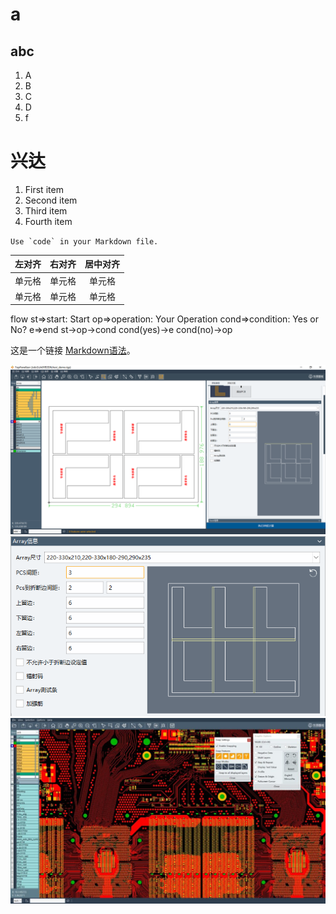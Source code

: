 # a
## abc

1. A
2. B
3. C
4. D
5. f

# 兴达


1. First item
2. Second item
3. Third item
4. Fourth item

``Use `code` in your Markdown file.``

| 左对齐 | 右对齐 | 居中对齐 |
| :-----| ----: | :----: |
| 单元格 | 单元格 | 单元格 |
| 单元格 | 单元格 | 单元格 |

flow
st=>start: Start
op=>operation: Your Operation
cond=>condition: Yes or No?
e=>end
st->op->cond
cond(yes)->e
cond(no)->op


这是一个链接 [Markdown语法](https://markdown.com.cn/basic-syntax/)。

![这是图片](./img/1.png)
![这是图片](./img/2.png)
![这是图片](./img/3.jpg)